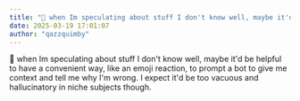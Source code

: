 ```yaml
---
title: "💭 when Im speculating about stuff I don't know well, maybe it'd be helpful to..."
date: 2025-03-19 17:01:07
author: "qazzquimby"
---
```


💭 when Im speculating about stuff I don't know well, maybe it'd be helpful to have a convenient way, like an emoji reaction, to prompt a bot to give me context and tell me why I'm wrong. I expect it'd be too vacuous and hallucinatory in niche subjects though.